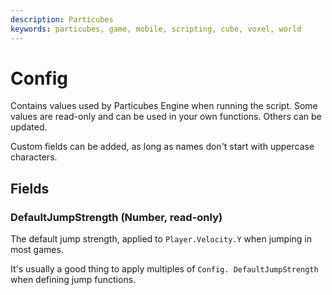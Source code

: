 ```yaml
---
description: Particubes
keywords: particubes, game, mobile, scripting, cube, voxel, world
---
```


# Config

Contains values used by Particubes Engine when running the script. Some values are read-only and can be used in your own functions. Others can be updated.

Custom fields can be added, as long as names don't start with uppercase characters.

## Fields

### DefaultJumpStrength (Number, read-only)

The default jump strength, applied to `Player.Velocity.Y` when jumping in most games.

It's usually a good thing to apply multiples of `Config. DefaultJumpStrength` when defining jump functions.